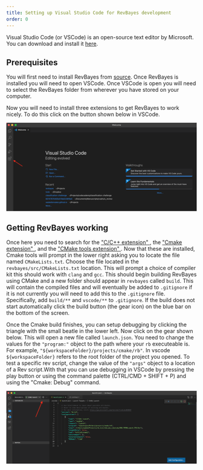 ```yaml
---
title: Setting up Visual Studio Code for RevBayes development
order: 0
---
```


Visual Studio Code (or VSCode) is an open-source text editor by Microsoft. You can download and install it <a href="https://code.visualstudio.com/Download">here</a>. 

Prerequisites
----------------------
You will first need to install RevBayes from <a href="https://revbayes.github.io/download">source</a>. Once RevBayes is installed you will need to open VSCode. Once VSCode is open you will need to select the RevBayes folder from wherever you have stored on your computer. 

Now you will need to install three extensions to get RevBayes to work nicely. To do this click on the button shown below in VSCode. 

<img src="figures/Extension-button.png">

Getting RevBayes working 
------------------------

Once here you need to search for the <a href="https://marketplace.visualstudio.com/items?itemName=ms-vscode.cpptools"> "C/C++ extension" </a>, the <a href="https://marketplace.visualstudio.com/items?itemName=twxs.cmake"> "Cmake extension" </a>, and the <a href="https://marketplace.visualstudio.com/items?itemName=ms-vscode.cmake-tools"> "CMake tools extension" </a>.
Now that these are installed, Cmake tools will prompt in the lower right asking you to locate the file named `CMakeLists.txt`. Choose the file located in the `revbayes/src/CMakeLists.txt` location. This will prompt a choice of compiler kit this should work with `clang` and `gcc`. This should begin building RevBayes using CMake and a new folder should appear in `revbayes` called `build`. This will contain the compiled files and will eventually be added to `.gitignore` if it is not currently you will need to add this to the `.gitignore` file. Specifically, add `build/**` and `vscode/**` to `.gitignore`. If the build does not start automatically click the build button (the gear icon) on the blue bar on the bottom of the screen.

Once the Cmake build finishes, you can setup debugging by clicking the triangle with the small beatle in the lower left. Now click on the gear shown below. This will open a new file called `launch.json`. You need to change the values for the `"program:"` object to the path where your `rb` executeable is. For example, `"${workspaceFolder}/projects/cmake/rb"`. In vscode `${workspaceFolder}` refers to the root folder of the project you opened. To test a specific rev script, change the value of the `"args"` object to a location of a Rev script.With that you can use debugging in VSCode by pressing the play button or using the command palette (CTRL/CMD + SHIFT + P) and using the "Cmake: Debug" command.

<img src="figures/screensho2.png">
